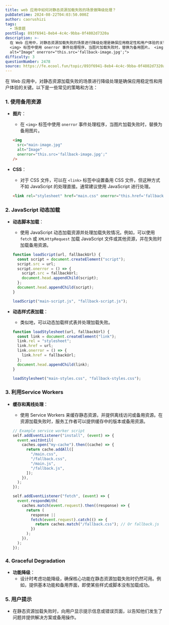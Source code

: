 ```yaml
---
title: web 应用中如何对静态资源加载失败的场景做降级处理？
pubDatetime: 2024-08-22T04:03:50.000Z
author: caorushizi
tags:
  - 场景题
postSlug: 893f6941-8eb4-4c4c-9bba-0f4802d7320a
description: >-
  在 Web 应用中，对静态资源加载失败的场景进行降级处理是确保应用稳定性和用户体验的关键。以下是一些常见的策略和方法： 1. 使用备用资源 图片： 在
  <img> 标签中使用 onerror 事件处理程序，当图片加载失败时，替换为备用图片。 <img src="main-image.jpg"
  alt="Image" onerror="this.src='fallback-image.jpg';">
difficulty: 3
questionNumber: 2478
source: https://fe.ecool.fun/topic/893f6941-8eb4-4c4c-9bba-0f4802d7320a
---
```


在 Web 应用中，对静态资源加载失败的场景进行降级处理是确保应用稳定性和用户体验的关键。以下是一些常见的策略和方法：

### 1. **使用备用资源**

- **图片**：

  - 在 `<img>` 标签中使用 `onerror` 事件处理程序，当图片加载失败时，替换为备用图片。

  ```html
  <img
    src="main-image.jpg"
    alt="Image"
    onerror="this.src='fallback-image.jpg';"
  />
  ```

- **CSS**：
  - 对于 CSS 文件，可以在 `<link>` 标签中设置备用 CSS 文件，但这种方式不如 JavaScript 的处理直接。通常建议使用 JavaScript 进行处理。
  ```html
  <link rel="stylesheet" href="main.css" onerror="this.href='fallback.css';" />
  ```

### 2. **JavaScript 动态加载**

- **动态脚本加载**：

  - 使用 JavaScript 动态加载资源并处理加载失败情况。例如，可以使用 `fetch` 或 `XMLHttpRequest` 加载 JavaScript 文件或其他资源，并在失败时加载备用资源。

  ```javascript
  function loadScript(url, fallbackUrl) {
    const script = document.createElement("script");
    script.src = url;
    script.onerror = () => {
      script.src = fallbackUrl;
      document.head.appendChild(script);
    };
    document.head.appendChild(script);
  }

  loadScript("main-script.js", "fallback-script.js");
  ```

- **动态样式表加载**：

  - 类似地，可以动态加载样式表并处理加载失败。

  ```javascript
  function loadStylesheet(url, fallbackUrl) {
    const link = document.createElement("link");
    link.rel = "stylesheet";
    link.href = url;
    link.onerror = () => {
      link.href = fallbackUrl;
    };
    document.head.appendChild(link);
  }

  loadStylesheet("main-styles.css", "fallback-styles.css");
  ```

### 3. **利用Service Workers**

- **缓存和离线处理**：

  - 使用 Service Workers 来缓存静态资源，并提供离线访问或备用资源。在资源加载失败时，服务工作者可以提供缓存中的版本或备用资源。

  ```javascript
  // Example service worker script
  self.addEventListener("install", (event) => {
    event.waitUntil(
      caches.open("my-cache").then((cache) => {
        return cache.addAll([
          "/main.css",
          "/fallback.css",
          "/main.js",
          "/fallback.js",
        ]);
      }),
    );
  });

  self.addEventListener("fetch", (event) => {
    event.respondWith(
      caches.match(event.request).then((response) => {
        return (
          response ||
          fetch(event.request).catch(() => {
            return caches.match("/fallback.css"); // Or fallback.js
          })
        );
      }),
    );
  });
  ```

### 4. **Graceful Degradation**

- **功能降级**：
  - 设计时考虑功能降级，确保核心功能在静态资源加载失败时仍然可用。例如，提供基本功能和备用界面，即使某些样式或脚本没有加载成功。

### 5. **用户提示**

- 在静态资源加载失败时，向用户显示提示信息或错误页面，以告知他们发生了问题并提供解决方案或备用操作。

